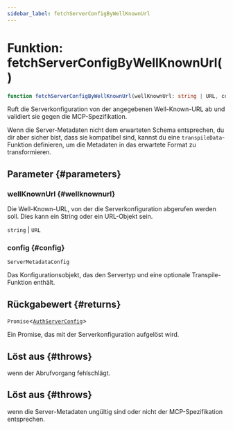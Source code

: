 ```yaml
---
sidebar_label: fetchServerConfigByWellKnownUrl
---
```


# Funktion: fetchServerConfigByWellKnownUrl()

```ts
function fetchServerConfigByWellKnownUrl(wellKnownUrl: string | URL, config: ServerMetadataConfig): Promise<AuthServerConfig>;
```

Ruft die Serverkonfiguration von der angegebenen Well-Known-URL ab und validiert sie gegen die MCP-Spezifikation.

Wenn die Server-Metadaten nicht dem erwarteten Schema entsprechen, du dir aber sicher bist, dass sie kompatibel sind, kannst du eine `transpileData`-Funktion definieren, um die Metadaten in das erwartete Format zu transformieren.

## Parameter {#parameters}

### wellKnownUrl {#wellknownurl}

Die Well-Known-URL, von der die Serverkonfiguration abgerufen werden soll. Dies kann ein String oder ein URL-Objekt sein.

`string` | `URL`

### config {#config}

`ServerMetadataConfig`

Das Konfigurationsobjekt, das den Servertyp und eine optionale Transpile-Funktion enthält.

## Rückgabewert {#returns}

`Promise`\<[`AuthServerConfig`](/references/js/type-aliases/AuthServerConfig.md)\>

Ein Promise, das mit der Serverkonfiguration aufgelöst wird.

## Löst aus {#throws}

wenn der Abrufvorgang fehlschlägt.

## Löst aus {#throws}

wenn die Server-Metadaten ungültig sind oder nicht der MCP-Spezifikation entsprechen.
